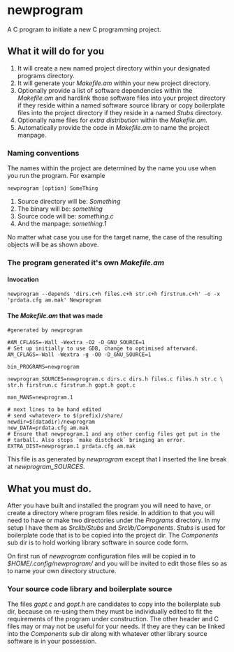 # newprogram
A C program to initiate a new C programming project.
## What it will do for you
1. It will create a new named project directory within your designated
programs directory.
2. It will generate your _Makefile.am_ within your new project directory.
3. Optionally provide a list of software dependencies within the
_Makefile.am_ and hardlink those software files into your project
directory if they reside within a named software source library or copy
boilerplate files into the project directory if they reside in a named
_Stubs_ directory.
4. Optionally name files for _extra distribution_ within the
_Makefile.am._
5. Automatically provide the code in _Makefile.am_ to name the project
manpage.

### Naming conventions
The names within the project are determined by the name you use when you
run the program.
For example
```
newprogram [option] SomeThing
```
1. Source directory will be: _Something_
2. The binary will be: _something_
3. Source code will be: _something.c_
4. And the manpage: _something.1_

No matter what case you use for the target name, the case of the
resulting objects will be as shown above.

### The program generated it's own _Makefile.am_
#### Invocation
```
newprogram --depends 'dirs.c+h files.c+h str.c+h firstrun.c+h' -o -x
'prdata.cfg am.mak' Newprogram
```
#### The _Makefile.am_ that was made
```
#generated by newprogram

#AM_CFLAGS=-Wall -Wextra -O2 -D_GNU_SOURCE=1
# Set up initially to use GDB, change to optimised afterward.
AM_CFLAGS=-Wall -Wextra -g -O0 -D_GNU_SOURCE=1

bin_PROGRAMS=newprogram

newprogram_SOURCES=newprogram.c dirs.c dirs.h files.c files.h str.c \
str.h firstrun.c firstrun.h gopt.h gopt.c

man_MANS=newprogram.1

# next lines to be hand edited
# send <whatever> to $(prefix)/share/
newdir=$(datadir)/newprogram
new_DATA=prdata.cfg am.mak
# Ensure that newprogram.1 and any other config files get put in the
# tarball. Also stops `make distcheck` bringing an error.
EXTRA_DIST=newprogram.1 prdata.cfg am.mak
```
This file is as generated by _newprogram_ except that I inserted the
line break at _newprogram_SOURCES_.
## What you must do.
After you have built and installed the program you will need to have, or
create a directory where program files reside. In addition to that you
will need to have or make two directories under the
_Programs_ directory. In my setup I have them as
_Srclib/Stubs_ and _Srclib/Components_. _Stubs_ is used for boilerplate
code that is to be copied into the project dir. The
_Components_ sub dir is to hold working library software in source code
form.

On first run of _newprogram_ configuration files will be copied in to
_$HOME/.config/newprogram/_ and you will be invited to edit those files
so as to name your own directory structure.
### Your source code library and boilerplate source
The files _gopt.c_ and _gopt.h_ are candidates to copy into the
boilerplate sub dir, because on re-using them they must be individually
edited to fit the requirements of the program under construction. The
other header and C files may or may not be useful for your needs. If
they are they can be linked into the _Components_ sub dir along with
whatever other library source software is in your possession.
